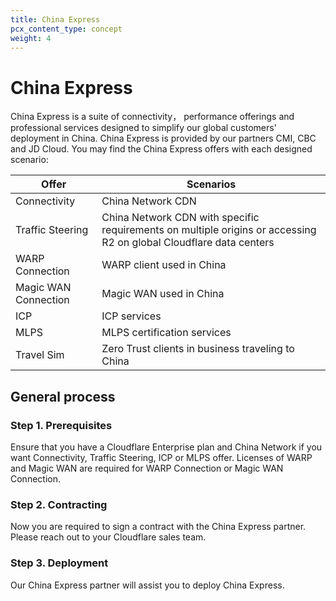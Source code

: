 ```yaml
---
title: China Express
pcx_content_type: concept
weight: 4
---
```


# China Express

China Express is a suite of connectivity， performance offerings and professional services designed to simplify our global customers' deployment in China. China Express is provided by our partners CMI, CBC and JD Cloud. You may find the China Express offers with each designed scenario:

| **Offer** | **Scenarios**                                                                                |
|--------------------------|----------------------------------------------------------------------------------------------|
| Connectivity             | China Network CDN                                                                            |
| Traffic Steering         | China Network CDN with specific requirements on multiple origins or accessing R2 on global Cloudflare data centers |
| WARP Connection          | WARP client used in China                                                                    |
| Magic WAN Connection     | Magic WAN used in China                                                                      |
| ICP                      | ICP services                                                                                 |
| MLPS                     | MLPS certification services                                                                  |
| Travel Sim               | Zero Trust clients in business traveling to China                                           |



## General process

### Step 1. Prerequisites
Ensure that you have a Cloudflare Enterprise plan and China Network if you want Connectivity, Traffic Steering, ICP or MLPS offer. Licenses of WARP and Magic WAN are required for WARP Connection or Magic WAN Connection.

### Step 2. Contracting
Now you are required to sign a contract with the China Express partner. Please reach out to your Cloudflare sales team.

### Step 3. Deployment
Our China Express partner will assist you to deploy China Express.